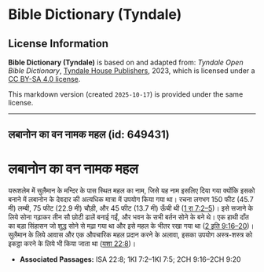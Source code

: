 # Bible Dictionary (Tyndale)

## License Information

**Bible Dictionary (Tyndale)** is based on and adapted from: _Tyndale Open Bible Dictionary_, [Tyndale House Publishers](https://tyndaleopenresources.com/), 2023, which is licensed under a [CC BY-SA 4.0 license](https://creativecommons.org/licenses/by-sa/4.0/legalcode.en).

This markdown version (created `2025-10-17`) is provided under the same license.



--------------------------------

## लबानोन का वन नामक महल (id: 649431)

लबानोन का वन नामक महल
=====================

यरूशलेम में सुलैमान के मन्दिर के पास स्थित महल का नाम, जिसे यह नाम इसलिए दिया गया क्योंकि इसको बनाने में लबानोन के देवदार की अत्यधिक मात्रा में उपयोग किया गया था। रचना लगभग 150 फीट (45\.7 मी) लम्बी, 75 फीट (22\.9 मी) चौड़ी, और 45 फीट (13\.7 मी) ऊँची थी ([1 रा 7:2–5](https://ref.ly/1Kgs7:2-1Kgs7:5))। इसे सजाने के लिये सोना गढ़ाकर तीन सौ छोटी ढालें बनाई गईं, और भवन के सभी बर्तन सोने के बने थे। एक हाथी दाँत का बड़ा सिंहासन जो शुद्ध सोने से मढ़ा गया था और इसे महल के भीतर रखा गया था ([2 इति 9:16–20](https://ref.ly/2Chr9:16-2Chr9:20))। सुलैमान के लिये आवास और एक औपचारिक महल प्रदान करने के अलावा, इसका उपयोग अस्त्र\-शस्त्र को इकट्ठा करने के लिये भी किया जाता था ([यशा 22:8](https://ref.ly/Isa22:8))।

* **Associated Passages:** ISA 22:8; 1KI 7:2–1KI 7:5; 2CH 9:16–2CH 9:20


